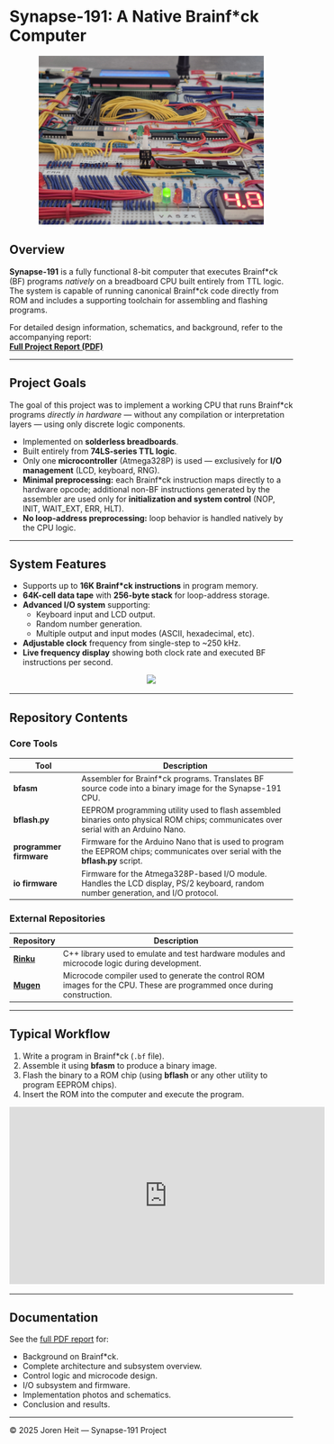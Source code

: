 # Synapse-191: A Native Brainf*ck Computer 
<p align="center"><kbd><img src="doc/img/pics/1000041125.jpg" width="400"/></kbd></p>

## Overview

**Synapse-191** is a fully functional 8-bit computer that executes Brainf\*ck (BF) programs *natively* on a breadboard CPU built entirely from TTL logic. The system is capable of running canonical Brainf*ck code directly from ROM and includes a supporting toolchain for assembling and flashing programs.

For detailed design information, schematics, and background, refer to the accompanying report:  
**[Full Project Report (PDF)](./doc/report.pdf)**

---

## Project Goals

The goal of this project was to implement a working CPU that runs Brainf*ck programs *directly in hardware* — without any compilation or interpretation layers — using only discrete logic components.

- Implemented on **solderless breadboards**.
- Built entirely from **74LS-series TTL logic**.
- Only one **microcontroller** (Atmega328P) is used — exclusively for **I/O management** (LCD, keyboard, RNG).
- **Minimal preprocessing:** each Brainf*ck instruction maps directly to a hardware opcode; additional non-BF instructions generated by the assembler are used only for **initialization and system control** (NOP, INIT, WAIT\_EXT, ERR, HLT).
- **No loop-address preprocessing:** loop behavior is handled natively by the CPU logic.

---

## System Features

- Supports up to **16K Brainf*ck instructions** in program memory.
- **64K-cell data tape** with **256-byte stack** for loop-address storage.
- **Advanced I/O system** supporting:
  - Keyboard input and LCD output.
  - Random number generation.
  - Multiple output and input modes (ASCII, hexadecimal, etc).
- **Adjustable clock** frequency from single-step to ~250 kHz.
- **Live frequency display** showing both clock rate and executed BF instructions per second.


<p align="center"><kbd><img src="doc/img/pics/1000041133.jpg" width="400"/></kbd></p>

---

## Repository Contents

### Core Tools

| Tool | Description |
|------|--------------|
| **bfasm** | Assembler for Brainf*ck programs. Translates BF source code into a binary image for the Synapse-191 CPU. |
| **bflash\.py** | EEPROM programming utility used to flash assembled binaries onto physical ROM chips; communicates over serial with an Arduino Nano. |
| **programmer firmware** | Firmware for the Arduino Nano that is used to program the EEPROM chips; communicates over serial with the **bflash\.py** script. |
| **io firmware** | Firmware for the Atmega328P-based I/O module. Handles the LCD display, PS/2 keyboard, random number generation, and I/O protocol. |


### External Repositories

| Repository | Description |
|-------------|--------------|
| **[Rinku](https://github.com/jorenheit/rinku)** | C++ library used to emulate and test hardware modules and microcode logic during development. |
| **[Mugen](https://github.com/jorenheit/mugen)** | Microcode compiler used to generate the control ROM images for the CPU. These are programmed once during construction. |

---

## Typical Workflow

1. Write a program in Brainf*ck (`.bf` file).
2. Assemble it using **bfasm** to produce a binary image.
3. Flash the binary to a ROM chip (using **bflash** or any other utility to program EEPROM chips).
4. Insert the ROM into the computer and execute the program.

<iframe width="560" height="315" src="https://www.youtube.com/embed/KEQ2o_t6Cj4?si=zAc5PQM7JVWBzK8S" title="YouTube video player" frameborder="0" allow="accelerometer; autoplay; clipboard-write; encrypted-media; gyroscope; picture-in-picture; web-share" referrerpolicy="strict-origin-when-cross-origin" allowfullscreen></iframe>

---

## Documentation

See the [full PDF report](./doc/report.pdf) for:

- Background on Brainf*ck.
- Complete architecture and subsystem overview.
- Control logic and microcode design.
- I/O subsystem and firmware.
- Implementation photos and schematics.
- Conclusion and results.

---

© 2025 Joren Heit — Synapse-191 Project
